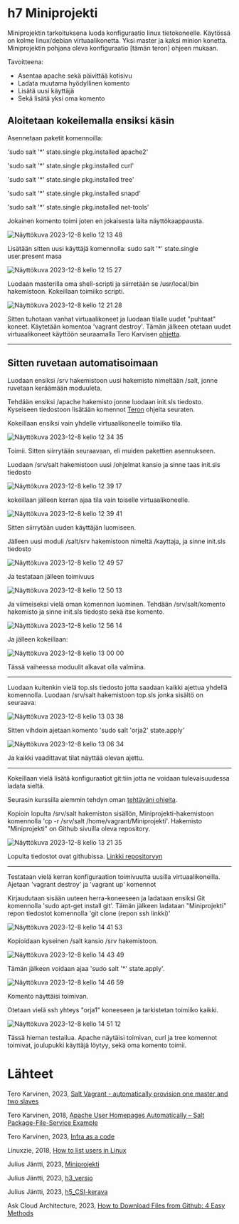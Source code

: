# h7 Miniprojekti

Miniprojektin tarkoituksena luoda konfiguraatio linux tietokoneelle. Käytössä on kolme linux/debian virtuaalikonetta. Yksi master ja kaksi minion konetta. Miniprojektin pohjana oleva konfiguraatio [tämän teron] ohjeen mukaan.


Tavoitteena:
- Asentaa apache sekä päivittää kotisivu
- Ladata muutama hyödyllinen komento
- Lisätä uusi käyttäjä
- Sekä lisätä yksi oma komento

## Aloitetaan kokeilemalla ensiksi käsin

Asennetaan paketit komennoilla:

'sudo salt '*' state.single pkg.installed apache2'

'sudo salt '*' state.single pkg.installed curl'

'sudo salt '*' state.single pkg.installed tree'

'sudo salt '*' state.single pkg.installed snapd'

'sudo salt '*' state.single pkg.installed net-tools'

Jokainen komento toimi joten en jokaisesta laita näyttökaappausta.



![Näyttökuva 2023-12-8 kello 12 13 48](https://github.com/juliusjantti/palvelinten_hallinta_kurssi/assets/148885509/366801b2-0780-463f-a408-bd8411c8f18c)

Lisätään sitten uusi käyttäjä komennolla: sudo salt '*' state.single user.present masa

![Näyttökuva 2023-12-8 kello 12 15 27](https://github.com/juliusjantti/palvelinten_hallinta_kurssi/assets/148885509/a7b742a7-0ec8-4dbc-b628-236a61be91bf)

Luodaan masterilla oma shell-scripti ja siirretään se /usr/local/bin hakemistoon. Kokeillaan toimiiko scripti.

![Näyttökuva 2023-12-8 kello 12 21 28](https://github.com/juliusjantti/palvelinten_hallinta_kurssi/assets/148885509/eeaefd73-a2c0-4585-9f01-56fc50b50f18)

Sitten tuhotaan vanhat virtuaalikoneet ja luodaan tilalle uudet "puhtaat" koneet. Käytetään komentoa 'vagrant destroy'. Tämän jälkeen otetaan uudet virtuaalikoneet käyttöön seuraamalla Tero Karvisen [ohjetta](https://terokarvinen.com/2023/salt-vagrant/).

***

## Sitten ruvetaan automatisoimaan

Luodaan ensiksi /srv hakemistoon uusi hakemisto nimeltään /salt, jonne ruvetaan keräämään moduuleta.

Tehdään ensiksi /apache hakemisto jonne luodaan init.sls tiedosto. Kyseiseen tiedostoon lisätään komennot [Teron](https://terokarvinen.com/2018/04/03/apache-user-homepages-automatically-salt-package-file-service-example/) ohjeita seuraten. 

Kokeillaan ensiksi vain yhdelle virtuaalikoneelle toimiiko tila.

![Näyttökuva 2023-12-8 kello 12 34 35](https://github.com/juliusjantti/palvelinten_hallinta_kurssi/assets/148885509/9f5f9de8-a1f1-4f17-94f0-bdbab9df4bcb)

Toimii. Sitten siirrytään seuraavaan, eli muiden pakettien asennukseen.

Luodaan /srv/salt hakemistoon uusi /ohjelmat kansio ja sinne taas init.sls tiedosto

![Näyttökuva 2023-12-8 kello 12 39 17](https://github.com/juliusjantti/palvelinten_hallinta_kurssi/assets/148885509/c4595358-69b5-4461-b126-c69260fb6aec)

kokeillaan jälleen kerran ajaa tila vain toiselle virtuaalikoneelle.

![Näyttökuva 2023-12-8 kello 12 39 41](https://github.com/juliusjantti/palvelinten_hallinta_kurssi/assets/148885509/edf45d73-6a54-43b0-98a0-cad79bdffed9)

Sitten siirrytään uuden käyttäjän luomiseen.

Jälleen uusi moduli /salt/srv hakemistoon nimeltä /kayttaja, ja sinne init.sls tiedosto

![Näyttökuva 2023-12-8 kello 12 49 57](https://github.com/juliusjantti/palvelinten_hallinta_kurssi/assets/148885509/b395f199-968f-432f-aa44-e467e8923c96)

Ja testataan jälleen toimivuus

![Näyttökuva 2023-12-8 kello 12 50 13](https://github.com/juliusjantti/palvelinten_hallinta_kurssi/assets/148885509/b363bb91-eace-4119-b6c2-e803b2f87451)

Ja viimeiseksi vielä oman komennon luominen. Tehdään /srv/salt/komento hakemisto ja sinne init.sls tiedosto sekä itse komento.

![Näyttökuva 2023-12-8 kello 12 56 14](https://github.com/juliusjantti/palvelinten_hallinta_kurssi/assets/148885509/fa21c935-2206-4dff-ab27-f5e2497af89f)

Ja jälleen kokeillaan:

![Näyttökuva 2023-12-8 kello 13 00 00](https://github.com/juliusjantti/palvelinten_hallinta_kurssi/assets/148885509/ab6c5a1c-2a96-4794-85a2-be0fb659b39f)

Tässä vaiheessa moduulit alkavat olla valmiina. 

***

Luodaan kuitenkin vielä top.sls tiedosto jotta saadaan kaikki ajettua yhdellä komennolla. Luodaan /srv/salt hakemistoon top.sls jonka sisältö on seuraava:

![Näyttökuva 2023-12-8 kello 13 03 38](https://github.com/juliusjantti/palvelinten_hallinta_kurssi/assets/148885509/591a652f-ffcf-4847-a89a-be82d8ab931e)

Sitten vihdoin ajetaan komento 'sudo salt 'orja2' state.apply'

![Näyttökuva 2023-12-8 kello 13 06 34](https://github.com/juliusjantti/palvelinten_hallinta_kurssi/assets/148885509/8a912aa5-a96e-4962-8946-b0406aeb7124)

Ja kaikki vaadittavat tilat näyttää olevan ajettu. 

***

Kokeillaan vielä lisätä konfiguraatiot git:tiin jotta ne voidaan tulevaisuudessa ladata sieltä.

Seurasin kurssilla aiemmin tehdyn oman [tehtäväni ohjeita](https://github.com/juliusjantti/palvelinten_hallinta_kurssi/blob/main/h3_versio.md).

Kopioin lopulta /srv/salt hakemiston sisällön, Miniprojekti-hakemistoon komennolla 'cp -r /srv/salt /home/vagrant/Miniprojekti'. Hakemisto "Miniprojekti" on Github sivuilla oleva repository. 

![Näyttökuva 2023-12-8 kello 13 21 35](https://github.com/juliusjantti/palvelinten_hallinta_kurssi/assets/148885509/12710077-031b-4fb6-ba3b-877fa24f842b)

Lopulta tiedostot ovat githubissa.
[Linkki repositoryyn](https://github.com/juliusjantti/Miniprojekti)

***

Testataan vielä kerran konfiguraation toimivuutta uusilla virtuaalikoneilla. Ajetaan 'vagrant destroy' ja 'vagrant up' komennot

Kirjaudutaan sisään uuteen herra-koneeseen ja ladataan ensiksi Git komennolla 'sudo apt-get install git'. Tämän jälkeen ladataan "Miniprojekti" repon tiedostot komennolla 'git clone (repon ssh linkki)'


![Näyttökuva 2023-12-8 kello 14 41 53](https://github.com/juliusjantti/palvelinten_hallinta_kurssi/assets/148885509/27ceea16-dd22-4da3-a92a-f08395c93abb)

Kopioidaan kyseinen /salt kansio /srv hakemistoon.

![Näyttökuva 2023-12-8 kello 14 43 49](https://github.com/juliusjantti/palvelinten_hallinta_kurssi/assets/148885509/a9090e93-a419-4589-a5d4-d21c0b9acc96)

Tämän jälkeen voidaan ajaa 'sudo salt '*' state.apply'.


![Näyttökuva 2023-12-8 kello 14 46 59](https://github.com/juliusjantti/palvelinten_hallinta_kurssi/assets/148885509/5241387e-b2ec-4507-a1f2-42951bf39875)

Komento näyttäisi toimivan.

Otetaan vielä ssh yhteys "orja1" koneeseen ja tarkistetan toimiiko kaikki.

![Näyttökuva 2023-12-8 kello 14 51 12](https://github.com/juliusjantti/palvelinten_hallinta_kurssi/assets/148885509/e7b692ef-4254-4dce-b5c8-daf753355c7b)

Tässä hieman testailua. Apache näytäisi toimivan, curl ja tree komennot toimivat, joulupukki käyttäjä löytyy, sekä oma komento toimii.





# Lähteet

Tero Karvinen, 2023, [Salt Vagrant - automatically provision one master and two slaves](https://terokarvinen.com/2023/salt-vagrant/)

Tero Karvinen, 2018, [Apache User Homepages Automatically – Salt Package-File-Service Example](https://terokarvinen.com/2018/04/03/apache-user-homepages-automatically-salt-package-file-service-example/)

Tero Karvinen, 2023, [Infra as a code](https://terokarvinen.com/2023/configuration-management-2023-autumn/)

Linuxzie, 2018, [How to list users in Linux](https://linuxize.com/post/how-to-list-users-in-linux/)

Julius Jäntti, 2023, [Miniprojekti](https://github.com/juliusjantti/Miniprojekti/tree/main)

Julius Jäntti, 2023, [h3_versio](https://github.com/juliusjantti/palvelinten_hallinta_kurssi/blob/main/h3_versio.md)

Julius Jäntti, 2023, [h5_CSI-kerava](https://github.com/juliusjantti/palvelinten_hallinta_kurssi/blob/main/h5_CSI-kerava.md)

Ask Cloud Architecture, 2023, [How to Download Files from Github: 4 Easy Methods](https://www.youtube.com/watch?v=eWiPHP0us_0)








